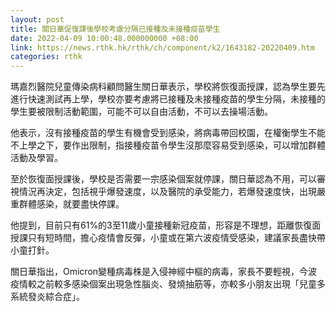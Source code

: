 ```yaml
---
layout: post
title: 關日華促復課後學校考慮分隔已接種及未接種疫苗學生
date: 2022-04-09 10:00:48.000000000 +08:00
link: https://news.rthk.hk/rthk/ch/component/k2/1643182-20220409.htm
categories: rthk
---
```


瑪嘉烈醫院兒童傳染病科顧問醫生關日華表示，學校將恢復面授課，認為學生要先進行快速測試再上學，學校亦要考慮將已接種及未接種疫苗的學生分隔，未接種的學生要被限制活動範圍，可能不可以自由活動，不可以去操場活動。

他表示，沒有接種疫苗的學生有機會受到感染，將病毒帶回校園，在權衡學生不能不上學之下，要作出限制，指接種疫苗令學生沒那麼容易受到感染，可以增加群體活動及學習。

至於恢復面授課後，學校是否需要一宗感染個案就停課，關日華認為不用，可以審視情況再決定，包括視乎爆發速度，以及醫院的承受能力，若爆發速度快，出現嚴重群體感染，就要盡快停課。

他提到，目前只有61%的3至11歲小童接種新冠疫苗，形容是不理想，距離恢復面授課只有短時間，擔心疫情會反彈，小童或在第六波疫情受感染，建議家長盡快帶小童打針。

關日華指出，Omicron變種病毒株是入侵神經中樞的病毒，家長不要輕視，今波疫情較之前較多感染個案出現急性腦炎、發燒抽筋等，亦較多小朋友出現「兒童多系統發炎綜合症」。
